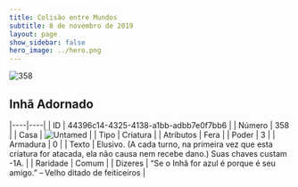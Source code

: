```yaml
---
title: Colisão entre Mundos
subtitle: 8 de novembro de 2019
layout: page
show_sidebar: false
hero_image: ../hero.png
---
```


![358](https://cdn.keyforgegame.com/media/card_front/pt/452_358_VCV3CVPRP4FF_pt.png)

## Inhã Adornado

|----|----|
| ID | 44396c14-4325-4138-a1bb-adbb7e0f7bb6 |
| Número | 358 |
| Casa | ![Untamed](https://archonarcana.com/images/thumb/b/bd/Untamed.png/22px-Untamed.png "Indomados") |
| Tipo | Criatura |
| Atributos | Fera |
| Poder | 3 |
| Armadura | 0 |
| Texto | Elusivo. (A cada turno, na primeira vez que esta criatura for atacada, ela não causa nem recebe dano.) Suas chaves custam -1A. |
| Raridade | Comum |
| Dizeres | “Se o Inhã for azul é porque é seu amigo.”  – Velho ditado de feiticeiros |
